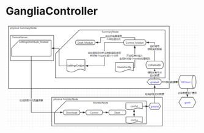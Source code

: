 # GangliaController
![Alt text](https://github.com/EscapingChocolate/GangliaController/blob/master/GangliaController.png)
